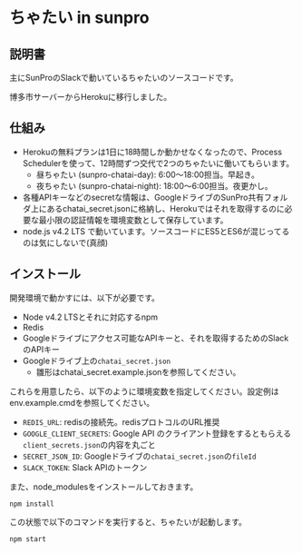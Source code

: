 ちゃたい in sunpro
==================

## 説明書

主にSunProのSlackで動いているちゃたいのソースコードです。

博多市サーバーからHerokuに移行しました。

## 仕組み

* Herokuの無料プランは1日に18時間しか動かせなくなったので、Process Schedulerを使って、12時間ずつ交代で2つのちゃたいに働いてもらいます。
	- 昼ちゃたい (sunpro-chatai-day): 6:00～18:00担当。早起き。
	- 夜ちゃたい (sunpro-chatai-night): 18:00～6:00担当。夜更かし。
* 各種APIキーなどのsecretな情報は、GoogleドライブのSunPro共有フォルダ上にあるchatai_secret.jsonに格納し、Herokuではそれを取得するのに必要な最小限の認証情報を環境変数として保存しています。
* node.js v4.2 LTS で動いています。ソースコードにES5とES6が混じってるのは気にしないで(真顔)

## インストール

開発環境で動かすには、以下が必要です。

* Node v4.2 LTSとそれに対応するnpm
* Redis
* Googleドライブにアクセス可能なAPIキーと、それを取得するためのSlackのAPIキー
* Googleドライブ上の`chatai_secret.json`
	- 雛形はchatai_secret.example.jsonを参照してください。

これらを用意したら、以下のように環境変数を指定してください。設定例はenv.example.cmdを参照してください。

* `REDIS_URL`: redisの接続先。redisプロトコルのURL推奨
* `GOOGLE_CLIENT_SECRETS`: Google API のクライアント登録をするともらえる`client_secrets.json`の内容を丸ごと
* `SECRET_JSON_ID`: Googleドライブの`chatai_secret.json`の`fileId`
* `SLACK_TOKEN`: Slack APIのトークン

また、node_modulesをインストールしておきます。

```
npm install
```

この状態で以下のコマンドを実行すると、ちゃたいが起動します。

```
npm start
```
